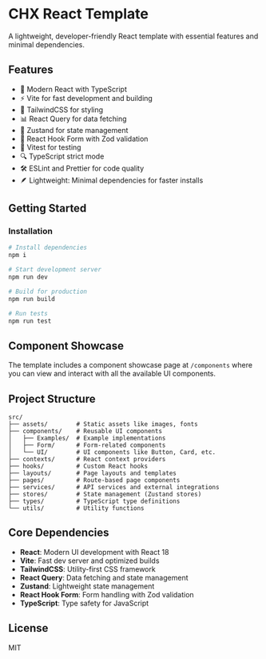# CHX React Template

A lightweight, developer-friendly React template with essential features and minimal dependencies.

## Features

- 🔄 Modern React with TypeScript
- ⚡ Vite for fast development and building
- 🎨 TailwindCSS for styling
- 📊 React Query for data fetching
- 🧩 Zustand for state management
- 📝 React Hook Form with Zod validation
- 🧪 Vitest for testing
- 🔍 TypeScript strict mode
- 🛠️ ESLint and Prettier for code quality
- 🪶 Lightweight: Minimal dependencies for faster installs

## Getting Started

### Installation

```bash
# Install dependencies
npm i

# Start development server
npm run dev

# Build for production
npm run build

# Run tests
npm run test
```

## Component Showcase

The template includes a component showcase page at `/components` where you can view and interact with all the available UI components.

## Project Structure

```
src/
├── assets/        # Static assets like images, fonts
├── components/    # Reusable UI components
│   ├── Examples/  # Example implementations
│   ├── Form/      # Form-related components
│   └── UI/        # UI components like Button, Card, etc.
├── contexts/      # React context providers
├── hooks/         # Custom React hooks
├── layouts/       # Page layouts and templates
├── pages/         # Route-based page components
├── services/      # API services and external integrations
├── stores/        # State management (Zustand stores)
├── types/         # TypeScript type definitions
└── utils/         # Utility functions
```

## Core Dependencies

- **React**: Modern UI development with React 18
- **Vite**: Fast dev server and optimized builds
- **TailwindCSS**: Utility-first CSS framework
- **React Query**: Data fetching and state management
- **Zustand**: Lightweight state management
- **React Hook Form**: Form handling with Zod validation
- **TypeScript**: Type safety for JavaScript

## License

MIT
